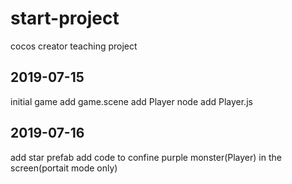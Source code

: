 # start-project
cocos creator teaching project

## 2019-07-15
initial game
add game.scene
add Player node
add Player.js

## 2019-07-16
add star prefab
add code to confine purple monster(Player) in the screen(portait mode only)